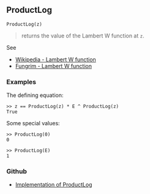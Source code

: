 ## ProductLog

```
ProductLog(z)
```

> returns the value of the Lambert W function at `z`.
 
See
* [Wikipedia - Lambert W function](https://en.wikipedia.org/wiki/Lambert_W_function)
* [Fungrim - Lambert W function](http://fungrim.org/topic/Lambert_W-function/)

### Examples

The defining equation:

```
>> z == ProductLog(z) * E ^ ProductLog(z)    
True    
```

Some special values:  
  
```
>> ProductLog(0)    
0 

>> ProductLog(E)    
1   
```
 

### Github

* [Implementation of ProductLog](https://github.com/axkr/symja_android_library/blob/master/symja_android_library/matheclipse-core/src/main/java/org/matheclipse/core/builtin/SpecialFunctions.java#L1753) 
